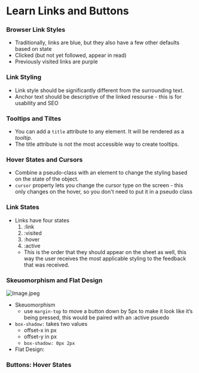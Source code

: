 # Learn Links and Buttons

### Browser Link Styles

- Traditionally, links are blue, but they also have a few other defaults based on state
- Clicked (but not yet followed, appear in read)
- Previously visited links are purple

### Link Styling

- Link style should be significantly different from the surrounding text.
- Anchor text should be descriptive of the linked resourse - this is for usability and SEO

### Tooltips and Tiltes

- You can add a `title` attribute to any element. It will be rendered as a *tooltip*.
- The title attribute is not the most accessible way to create tooltips.

### Hover States and Cursors

- Combine a pseudo-class with an element to change the styling based on the state of the object.
- `cursor` property lets you change the cursor type on the screen - this only changes on the hover, so you don't need to put it in a pseudo class

### Link States

- Links have four states
   1. :link
   2. :visited
   3. :hover
   4. :active
   - This is the order that they should appear on the sheet as well, this way the user receives the most applicable styling to the feedback that was received.

### Skeuomorphism and Flat Design

![Image.jpeg](https://res.craft.do/user/full/b4ae036d-e2e6-fd10-7e5e-f12ec518b2e1/doc/6167C817-92B5-4FB5-ABA0-BA695D74D6A2/A4044771-B80D-4535-A9A8-09A939F22BEF_2/gsRNl6tuw6IqxM22pCSpeoi5pxjZhGmwp09kGHSNtSwz/Image.jpeg)

- Skeuomorphism
   - use `margin-top` to move a button down by 5px to make it look like it’s being pressed, this would be paired with an :active psuedo
- `box-shadow:` takes two values
   - offset-x in px
   - offset-y in px
   - `box-shadow: 0px 2px`
- Flat Design:

### Buttons: Hover States

